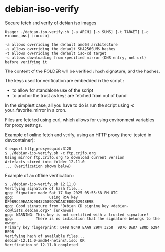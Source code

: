 # debian-iso-verify

Secure fetch and verify of debian iso images

    Usage: ./debian-iso-verify.sh [-a ARCH] [-s SUMS] [-t TARGET] [-c MIRROR_DNS] [FOLDER]

    -a allows overriding the default amd64 architecture
    -s allows overriding the default SHA256SUMS hashes
    -t allows overriding the default iso-cd target
    -c allows downloading from specified mirror (DNS entry, not url) before verifying it

The content of the FOLDER will be verified : hash signature, and the hashes.

The keys used for verification are embedded in the script :

- to allow for standalone use of the script
- to anchor the trust as keys are fetched from out of band

In the simplest case, all you have to do is run the script using -c your_favorite_mirror in a cron.

Files are fetched using curl, which allows for using environment variables for proxy settings.

Example of online fetch and verify, using an HTTP proxy (here, tested in devcontainer) :

    $ export http_proxy=squid:3128
    $ ./debian-iso-verify.sh -c ftp.crifo.org
    Using mirror ftp.crifo.org to download current version
    Artefacts stored into folder 12.11.0
    ... (verification shown below)

Example of an offline verification :

    $ ./debian-iso-verify.sh 12.11.0
    Verifying signature of hash file...
    gpg: Signature made Sat 17 May 2025 05:55:58 PM UTC
    gpg:                using RSA key DF9B9C49EAA9298432589D76DA87E80D6294BE9B
    gpg: Good signature from "Debian CD signing key <debian-cd@lists.debian.org>" [unknown]
    gpg: WARNING: This key is not certified with a trusted signature!
    gpg:          There is no indication that the signature belongs to the owner.
    Primary key fingerprint: DF9B 9C49 EAA9 2984 3258  9D76 DA87 E80D 6294 BE9B
    Verifying hash of available files...
    debian-12.11.0-amd64-netinst.iso: OK
    Verification of 12.11.0 completed
